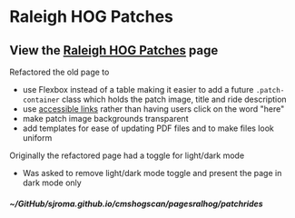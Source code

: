 # Raleigh HOG Patches  

## View the [Raleigh HOG Patches](https://sjroma.github.io/patchesPage/index.html) page  

Refactored the old page to 
  - use Flexbox instead of a table making it easier to add a future `.patch-container` class which holds the patch image, title and ride description  
  - use [accessible links](https://webaim.org/techniques/hypertext/link_text) rather than having users click on the word "here"  
  - make patch image backgrounds transparent  
  - add templates for ease of updating PDF files and to make files look uniform  

Originally the refactored page had a toggle for light/dark mode  
  - Was asked to remove light/dark mode toggle and present the page in dark mode only     

##### ~/GitHub/sjroma.github.io/cmshogscan/pagesralhog/patchrides
